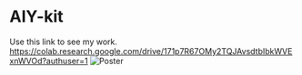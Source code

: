 # AIY-kit
Use this link to see my work.
https://colab.research.google.com/drive/171p7R67OMy2TQJAvsdtbIbkWVExnWVOd?authuser=1
![Poster](https://github.com/praneeth-26/AIY-kit/assets/41823002/6972556e-b9ac-4507-bb43-071e0f041307)
